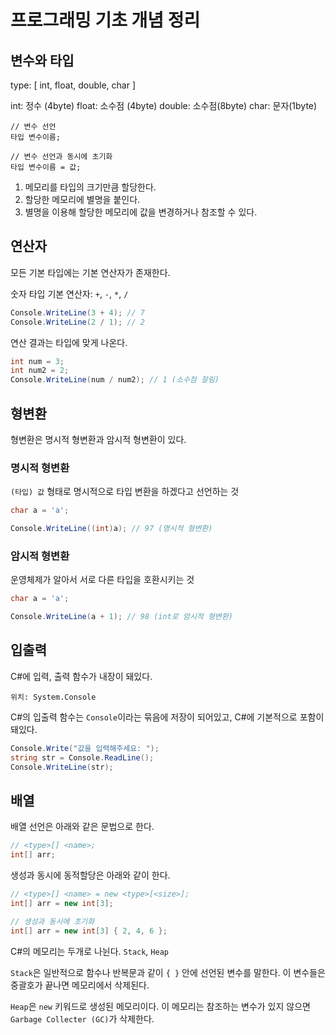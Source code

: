 ﻿# 프로그래밍 기초 개념 정리

## 변수와 타입 

type: [ int, float, double, char ]

int: 정수 (4byte)
float: 소수점 (4byte)
double: 소수점(8byte)
char: 문자(1byte)

```
// 변수 선언
타입 변수이름;

// 변수 선언과 동시에 초기화
타입 변수이름 = 값;
```

1. 메모리를 타입의 크기만큼 할당한다.
2. 할당한 메모리에 별명을 붙인다.
3. 별명을 이용해 할당한 메모리에 값을 변경하거나 참조할 수 있다.

## 연산자

모든 기본 타입에는 기본 연산자가 존재한다.

숫자 타입 기본 연산자: `+`, `-`, `*`, `/`

```csharp
Console.WriteLine(3 + 4); // 7
Console.WriteLine(2 / 1); // 2
```

연산 결과는 타입에 맞게 나온다.

```csharp
int num = 3;
int num2 = 2;
Console.WriteLine(num / num2); // 1 (소수점 잘림)
```

## 형변환

형변환은 명시적 형변환과 암시적 형변환이 있다.

### 명시적 형변환

`(타입) 값` 형태로 명시적으로 타입 변환을 하겠다고 선언하는 것

```csharp
char a = 'a';

Console.WriteLine((int)a); // 97 (명시적 형변환)
```

### 암시적 형변환

운영체제가 알아서 서로 다른 타입을 호환시키는 것

```csharp
char a = 'a';

Console.WriteLine(a + 1); // 98 (int로 암시적 형변환)
```

## 입출력

C#에 입력, 출력 함수가 내장이 돼있다.

`위치: System.Console`

C#의 입출력 함수는 `Console`이라는 묶음에 저장이 되어있고, C#에 기본적으로 포함이 돼있다.

```csharp
Console.Write("값을 입력해주세요: ");
string str = Console.ReadLine();
Console.WriteLine(str);
```

## 배열

배열 선언은 아래와 같은 문법으로 한다.

```csharp
// <type>[] <name>;
int[] arr;
```

생성과 동시에 동적할당은 아래와 같이 한다.

```csharp
// <type>[] <name> = new <type>[<size>];
int[] arr = new int[3];

// 생성과 동시에 초기화
int[] arr = new int[3] { 2, 4, 6 };
```

C#의 메모리는 두개로 나뉜다. `Stack`, `Heap`

`Stack`은 일반적으로 함수나 반복문과 같이 `{ }` 안에 선언된 변수를 말한다. 이 변수들은 중괄호가 끝나면 메모리에서 삭제된다.

`Heap`은 `new` 키워드로 생성된 메모리이다. 이 메모리는 참조하는 변수가 있지 않으면 `Garbage Collecter (GC)`가 삭제한다.